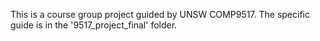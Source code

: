 This is a course group project guided by UNSW COMP9517. The specific guide is in the '9517_project_final' folder.
